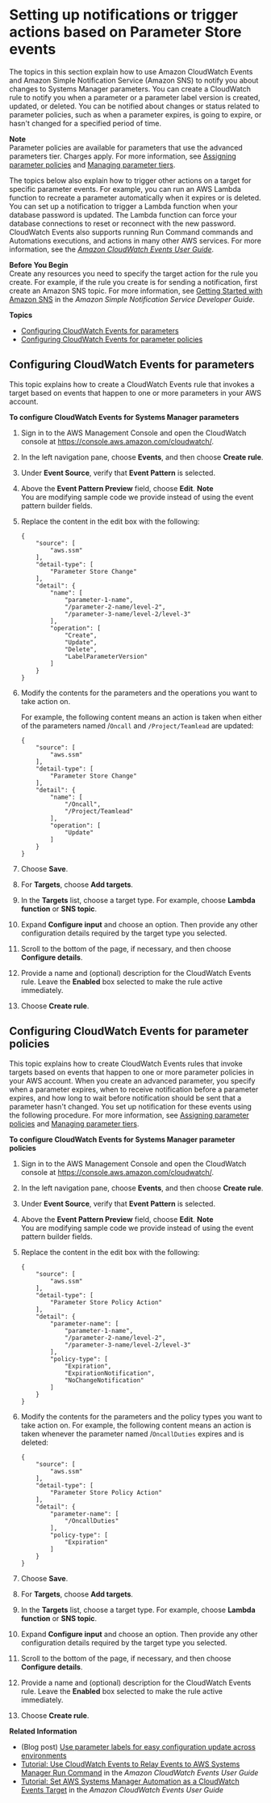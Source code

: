 # Setting up notifications or trigger actions based on Parameter Store events<a name="sysman-paramstore-cwe"></a>

The topics in this section explain how to use Amazon CloudWatch Events and Amazon Simple Notification Service \(Amazon SNS\) to notify you about changes to Systems Manager parameters\. You can create a CloudWatch rule to notify you when a parameter or a parameter label version is created, updated, or deleted\. You can be notified about changes or status related to parameter policies, such as when a parameter expires, is going to expire, or hasn't changed for a specified period of time\.

**Note**  
Parameter policies are available for parameters that use the advanced parameters tier\. Charges apply\. For more information, see [Assigning parameter policies](parameter-store-policies.md) and [Managing parameter tiers](parameter-store-advanced-parameters.md)\.

The topics below also explain how to trigger other actions on a target for specific parameter events\. For example, you can run an AWS Lambda function to recreate a parameter automatically when it expires or is deleted\. You can set up a notification to trigger a Lambda function when your database password is updated\. The Lambda function can force your database connections to reset or reconnect with the new password\. CloudWatch Events also supports running Run Command commands and Automations executions, and actions in many other AWS services\. For more information, see the *[Amazon CloudWatch Events User Guide](https://docs.aws.amazon.com/AmazonCloudWatch/latest/events/)*\.

**Before You Begin**  
Create any resources you need to specify the target action for the rule you create\. For example, if the rule you create is for sending a notification, first create an Amazon SNS topic\. For more information, see [Getting Started with Amazon SNS](https://docs.aws.amazon.com/sns/latest/dg/GettingStarted.html) in the *Amazon Simple Notification Service Developer Guide*\.

**Topics**
+ [Configuring CloudWatch Events for parameters](#cwe-parameter-changes)
+ [Configuring CloudWatch Events for parameter policies](#cwe-parameter-policy-status)

## Configuring CloudWatch Events for parameters<a name="cwe-parameter-changes"></a>

This topic explains how to create a CloudWatch Events rule that invokes a target based on events that happen to one or more parameters in your AWS account\.

**To configure CloudWatch Events for Systems Manager parameters**

1. Sign in to the AWS Management Console and open the CloudWatch console at [https://console\.aws\.amazon\.com/cloudwatch/](https://console.aws.amazon.com/cloudwatch/)\.

1. In the left navigation pane, choose **Events**, and then choose **Create rule**\.

1. Under **Event Source**, verify that **Event Pattern** is selected\.

1. Above the **Event Pattern Preview** field, choose **Edit**\.
**Note**  
You are modifying sample code we provide instead of using the event pattern builder fields\.

1. Replace the content in the edit box with the following:

   ```
   {
       "source": [
           "aws.ssm"
       ],
       "detail-type": [
           "Parameter Store Change"
       ],
       "detail": {
           "name": [
               "parameter-1-name",
               "/parameter-2-name/level-2",
               "/parameter-3-name/level-2/level-3"
           ],
           "operation": [
               "Create",
               "Update",
               "Delete",
               "LabelParameterVersion"
           ]
       }
   }
   ```

1. Modify the contents for the parameters and the operations you want to take action on\. 

   For example, the following content means an action is taken when either of the parameters named /`Oncall` and `/Project/Teamlead` are updated:

   ```
   {
       "source": [
           "aws.ssm"
       ],
       "detail-type": [
           "Parameter Store Change"
       ],
       "detail": {
           "name": [
               "/Oncall",
               "/Project/Teamlead"
           ],
           "operation": [
               "Update"
           ]
       }
   }
   ```

1. Choose **Save**\.

1. For **Targets**, choose **Add targets**\.

1. In the **Targets** list, choose a target type\. For example, choose **Lambda function** or **SNS topic**\. 

1. Expand **Configure input** and choose an option\. Then provide any other configuration details required by the target type you selected\.

1. Scroll to the bottom of the page, if necessary, and then choose **Configure details**\.

1. Provide a name and \(optional\) description for the CloudWatch Events rule\. Leave the **Enabled** box selected to make the rule active immediately\.

1. Choose **Create rule**\.

## Configuring CloudWatch Events for parameter policies<a name="cwe-parameter-policy-status"></a>

This topic explains how to create CloudWatch Events rules that invoke targets based on events that happen to one or more parameter policies in your AWS account\. When you create an advanced parameter, you specify when a parameter expires, when to receive notification before a parameter expires, and how long to wait before notification should be sent that a parameter hasn't changed\. You set up notification for these events using the following procedure\. For more information, see [Assigning parameter policies](parameter-store-policies.md) and [Managing parameter tiers](parameter-store-advanced-parameters.md)\.

**To configure CloudWatch Events for Systems Manager parameter policies**

1. Sign in to the AWS Management Console and open the CloudWatch console at [https://console\.aws\.amazon\.com/cloudwatch/](https://console.aws.amazon.com/cloudwatch/)\.

1. In the left navigation pane, choose **Events**, and then choose **Create rule**\.

1. Under **Event Source**, verify that **Event Pattern** is selected\.

1. Above the **Event Pattern Preview** field, choose **Edit**\.
**Note**  
You are modifying sample code we provide instead of using the event pattern builder fields\.

1. Replace the content in the edit box with the following:

   ```
   {
       "source": [
           "aws.ssm"
       ],
       "detail-type": [
           "Parameter Store Policy Action"
       ],
       "detail": {
           "parameter-name": [
               "parameter-1-name",
               "/parameter-2-name/level-2",
               "/parameter-3-name/level-2/level-3"
           ],
           "policy-type": [
               "Expiration",
               "ExpirationNotification",
               "NoChangeNotification"
           ]
       }
   }
   ```

1. Modify the contents for the parameters and the policy types you want to take action on\. For example, the following content means an action is taken whenever the parameter named /`OncallDuties` expires and is deleted:

   ```
   {
       "source": [
           "aws.ssm"
       ],
       "detail-type": [
           "Parameter Store Policy Action"
       ],
       "detail": {
           "parameter-name": [
               "/OncallDuties"
           ],
           "policy-type": [
               "Expiration"
           ]
       }
   }
   ```

1. Choose **Save**\.

1. For **Targets**, choose **Add targets**\.

1. In the **Targets** list, choose a target type\. For example, choose **Lambda function** or **SNS topic**\. 

1. Expand **Configure input** and choose an option\. Then provide any other configuration details required by the target type you selected\.

1. Scroll to the bottom of the page, if necessary, and then choose **Configure details**\.

1. Provide a name and \(optional\) description for the CloudWatch Events rule\. Leave the **Enabled** box selected to make the rule active immediately\.

1. Choose **Create rule**\.

**Related Information**
+ \(Blog post\) [Use parameter labels for easy configuration update across environments](http://aws.amazon.com/blogs/mt/use-parameter-labels-for-easy-configuration-update-across-environments/)
+ [Tutorial: Use CloudWatch Events to Relay Events to AWS Systems Manager Run Command](https://docs.aws.amazon.com/AmazonCloudWatch/latest/events/EC2_Run_Command.html) in the *Amazon CloudWatch Events User Guide*
+ [Tutorial: Set AWS Systems Manager Automation as a CloudWatch Events Target](https://docs.aws.amazon.com/AmazonCloudWatch/latest/events/SSM_Automation_as_Target.html) in the *Amazon CloudWatch Events User Guide*